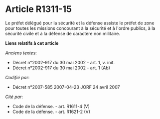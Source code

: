 # Article R1311-15

Le préfet délégué pour la sécurité et la défense assiste le préfet de zone pour toutes les missions concourant à la sécurité
et à l'ordre publics, à la sécurité civile et à la défense de caractère non militaire.

**Liens relatifs à cet article**

_Anciens textes_:

  - Décret n°2002-917 du 30 mai 2002 - art. 1, v. init.
  - Décret n°2002-917 du 30 mai 2002 - art. 1 (Ab)

_Codifié par_:

  - Décret n°2007-585 2007-04-23 JORF 24 avril 2007

_Cité par_:

  - Code de la défense. - art. R1611-4 (V)
  - Code de la défense. - art. R1621-2 (V)
